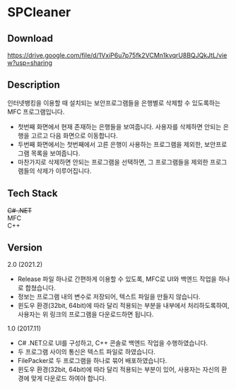SPCleaner
=================

Download
-----------------
<https://drive.google.com/file/d/1VxiP6u7p75fk2VCMn1kvqrU8BQJQkJtL/view?usp=sharing>


Description
-----------------
인터넷뱅킹을 이용할 때 설치되는 보안프로그램들을 은행별로 삭제할 수 있도록하는 MFC 프로그램입니다.
* 첫번째 화면에서 현재 존재하는 은행들을 보여줍니다. 사용자를 삭제하면 안되는 은행을 고르고 다음 화면으로 이동합니다.
* 두번째 화면에서는 첫번째에서 고른 은행이 사용하는 프로그램을 제외한, 보안프로그램 목록을 보여줍니다.
* 마찬가지로 삭제하면 안되는 프로그램을 선택하면, 그 프로그램들을 제외한 프로그램들의 삭제가 이루어집니다.

Tech Stack
-----------------
~~C# .NET~~   
MFC   
C++

Version 
----------------
2.0 (2021.2)
* Release 파일 하나로 간편하게 이용할 수 있도록, MFC로 UI와 백엔드 작업을 하나로 합쳤습니다.
* 정보는 프로그램 내의 변수로 저장되어, 텍스트 파일을 만들지 않습니다.
* 윈도우 환경(32bit, 64bit)에 따라 달리 적용되는 부분을 내부에서 처리하도록하여, 사용자는 위 링크의 프로그램을 다운로드하면 됩니다.

1.0 (2017.11) 
* C# .NET으로 UI를 구성하고, C++ 콘솔로 백엔드 작업을 수행하였습니다.
* 두 프로그램 사이의 통신은 텍스트 파일로 하였습니다.
* FilePacker로 두 프로그램을 하나로 묶어 배포하였습니다.
* 윈도우 환경(32bit, 64bit)에 따라 달리 적용되는 부분이 있어, 사용자는 자신의 환경에 맞게 다운로드 하여야 합니다.
